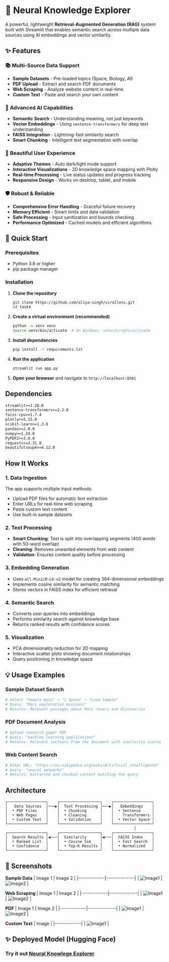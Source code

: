 # 🧠 Neural Knowledge Explorer

A powerful, lightweight **Retrieval-Augmented Generation (RAG)** system built with Streamlit that enables semantic search across multiple data sources using AI embeddings and vector similarity.

## ✨ Features

### 📚 **Multi-Source Data Support**
- **Sample Datasets** - Pre-loaded topics (Space, Biology, AI)
- **PDF Upload** - Extract and search PDF documents
- **Web Scraping** - Analyze website content in real-time
- **Custom Text** - Paste and search your own content

### 🧠 **Advanced AI Capabilities**
- **Semantic Search** - Understanding meaning, not just keywords
- **Vector Embeddings** - Using `sentence-transformers` for deep text understanding
- **FAISS Integration** - Lightning-fast similarity search
- **Smart Chunking** - Intelligent text segmentation with overlap

### 🎨 **Beautiful User Experience**
- **Adaptive Themes** - Auto dark/light mode support
- **Interactive Visualizations** - 2D knowledge space mapping with Plotly
- **Real-time Processing** - Live status updates and progress tracking
- **Responsive Design** - Works on desktop, tablet, and mobile

### 🛡️ **Robust & Reliable**
- **Comprehensive Error Handling** - Graceful failure recovery
- **Memory Efficient** - Smart limits and data validation
- **Safe Processing** - Input sanitization and bounds checking
- **Performance Optimized** - Cached models and efficient algorithms

## 🚀 Quick Start

### Prerequisites

- Python 3.8 or higher
- pip package manager

### Installation

1. **Clone the repository**
   ```bash
   git clone https://github.com/aliya-singh/virallens.git
   cd task4
   ```

2. **Create a virtual environment (recommended)**
   ```bash
   python -m venv venv
   source venv/bin/activate  # On Windows: venv\Scripts\activate
   ```

3. **Install dependencies**
   ```bash
   pip install -r requirements.txt
   ```

4. **Run the application**
   ```bash
   streamlit run app.py
   ```

5. **Open your browser** and navigate to `http://localhost:8501`

## Dependencies

```txt
streamlit>=1.28.0
sentence-transformers>=2.2.0
faiss-cpu>=1.7.4
plotly>=5.15.0
scikit-learn>=1.3.0
pandas>=2.0.0
numpy>=1.24.0
PyPDF2>=3.0.0
requests>=2.31.0
beautifulsoup4>=4.12.0
```

## How It Works

### 1. **Data Ingestion**
The app supports multiple input methods:
- Upload PDF files for automatic text extraction
- Enter URLs for real-time web scraping
- Paste custom text content
- Use built-in sample datasets

### 2. **Text Processing**
- **Smart Chunking**: Text is split into overlapping segments (400 words with 50-word overlap)
- **Cleaning**: Removes unwanted elements from web content
- **Validation**: Ensures content quality before processing

### 3. **Embedding Generation**
- Uses `all-MiniLM-L6-v2` model for creating 384-dimensional embeddings
- Implements cosine similarity for semantic matching
- Stores vectors in FAISS index for efficient retrieval

### 4. **Semantic Search**
- Converts user queries into embeddings
- Performs similarity search against knowledge base
- Returns ranked results with confidence scores

### 5. **Visualization**
- PCA dimensionality reduction for 2D mapping
- Interactive scatter plots showing document relationships
- Query positioning in knowledge space

## 💡 Usage Examples

### Sample Dataset Search
```python
# Select "Sample Data" → "🌌 Space" → "Load Sample"
# Query: "Mars exploration missions"
# Returns: Relevant passages about Mars rovers and discoveries
```

### PDF Document Analysis
```python
# Upload research paper PDF
# Query: "machine learning applications"
# Returns: Relevant sections from the document with similarity scores
```

### Web Content Search
```python
# Enter URL: "https://en.wikipedia.org/wiki/Artificial_intelligence"
# Query: "neural networks"
# Returns: Extracted and chunked content matching the query
```

## Architecture

```
┌─────────────────┐    ┌──────────────────┐    ┌─────────────────┐
│   Data Sources  │───▶│  Text Processing │───▶│   Embeddings    │
│  • PDF Files    │    │  • Chunking      │    │  • Sentence     │
│  • Web Pages    │    │  • Cleaning      │    │    Transformers │
│  • Custom Text  │    │  • Validation    │    │  • Vector Space │
└─────────────────┘    └──────────────────┘    └─────────────────┘
                                                         │
┌─────────────────┐    ┌──────────────────┐    ┌─────────────────┐
│  Search Results │◀───│  Similarity      │◀───│  FAISS Index    │
│  • Ranked List  │    │  • Cosine Sim    │    │  • Fast Search  │
│  • Confidence   │    │  • Top-K Results │    │  • Normalized   │
└─────────────────┘    └──────────────────┘    └─────────────────┘
```

## 📸 Screenshots
**Sample Data**
| Image 1 | Image 2 |
|-------------|--------------|
| ![Image1](sampledata1.png) | ![Image2](sampledata2.jpeg) |

**Web Scraping**
| Image 1 | Image 2 |
|-------------|--------------|
| ![Image1](webscraping1.jpeg) | ![Image2](webscraping2.jpeg) |

**PDF**
| Image 1 | Image 2 |
|-------------|--------------|
| ![Image1](pdf1.jpeg) | ![Image2](pdf2.jpeg) |

**Custom Text**
| Image |
|-------------|
| ![Image1](custom-text.jpeg) |

## ✨ Deployed Model (Hugging Face)

### Try it out **[Neural Knowlege Explorer](https://huggingface.co/spaces/aliyasingh/neural-knowledge-explorer)**
